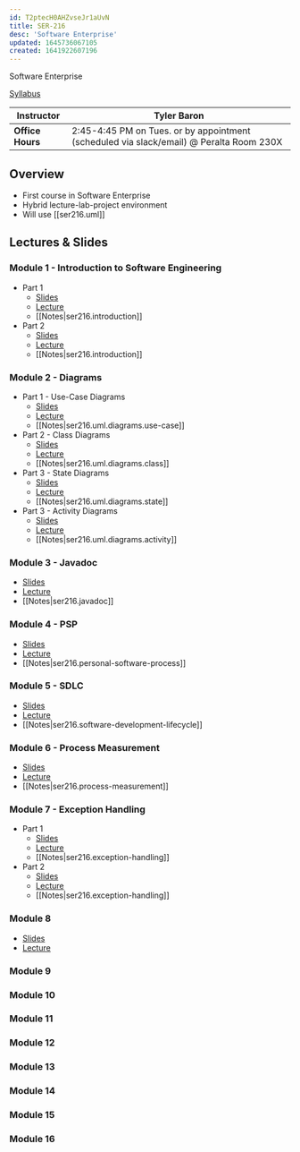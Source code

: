 ```yaml
---
id: T2ptecH0AHZvseJr1aUvN
title: SER-216
desc: 'Software Enterprise'
updated: 1645736067105
created: 1641922607196
---
```

Software Enterprise

[Syllabus](https://github.com/jheinem1/notes/tree/main/vault/assets/ser216_syllabus.pdf)

| Instructor       | Tyler Baron                                                                             |
| ---------------- | --------------------------------------------------------------------------------------- |
| **Office Hours** | 2:45-4:45 PM on Tues. or by appointment (scheduled via slack/email) @ Peralta Room 230X |
## Overview
- First course in Software Enterprise
- Hybrid lecture-lab-project environment
- Will use [[ser216.uml]]
## Lectures & Slides
### Module 1 - Introduction to Software Engineering
- Part 1
    - [Slides](https://github.com/jheinem1/notes/tree/main/vault/assets/M1.1.IntroductionToSoftwareEngg1.pdf)
    - [Lecture](https://youtu.be/cWmXZ_j1ogc)
    - [[Notes|ser216.introduction]]
- Part 2
    - [Slides](https://github.com/jheinem1/notes/tree/main/vault/assets/M1.2.IntroductionToSoftwareEngg2.pdf)
    - [Lecture](https://youtu.be/geZBWiWnbSE)
    - [[Notes|ser216.introduction]]
### Module 2 - Diagrams
- Part 1 - Use-Case Diagrams
    - [Slides](https://github.com/jheinem1/notes/tree/main/vault/assets/m-2-1-uml-use-case-diagrams.pdf)
    - [Lecture](https://youtu.be/Q6K04A_Sdis)
    - [[Notes|ser216.uml.diagrams.use-case]]
- Part 2 - Class Diagrams
    - [Slides](https://github.com/jheinem1/notes/tree/main/vault/assets/m-2-2-uml-class-diagrams.pdf)
    - [Lecture](https://youtu.be/e8h4DchH8fU)
    - [[Notes|ser216.uml.diagrams.class]]
- Part 3 - State Diagrams
    - [Slides](https://github.com/jheinem1/notes/tree/main/vault/assets/m-2-3-uml-state-diagrams.pdf)
    - [Lecture](https://youtu.be/ALh8Z00iAkw)
    - [[Notes|ser216.uml.diagrams.state]]
- Part 3 - Activity Diagrams
    - [Slides](https://github.com/jheinem1/notes/tree/main/vault/assets/m-2-4-uml-activity-diagrams.pdf)
    - [Lecture](https://youtu.be/3Fyl_6K7K2w)
    - [[Notes|ser216.uml.diagrams.activity]]
### Module 3 - Javadoc
- [Slides](https://github.com/jheinem1/notes/tree/main/vault/assets/m-5-javadoc-tutorial.pdf)
- [Lecture](https://youtu.be/z1ojWWTc2so)
- [[Notes|ser216.javadoc]]
### Module 4 - PSP
- [Slides](https://github.com/jheinem1/notes/tree/main/vault/assets/m-3-personal-software-process.pdf)
- [Lecture](https://youtu.be/Mug1__wafPk)
- [[Notes|ser216.personal-software-process]]
### Module 5 - SDLC
- [Slides](https://github.com/jheinem1/notes/tree/main/vault/assets/m-4-sdlc.pdf)
- [Lecture](https://youtu.be/vDaVd-XlSyU)
- [[Notes|ser216.software-development-lifecycle]]
### Module 6 - Process Measurement
- [Slides](https://github.com/jheinem1/notes/tree/main/vault/assets/m-6-process-measurement-1.pdf)
- [Lecture](https://youtu.be/v3d0iVzLTRA)
- [[Notes|ser216.process-measurement]]
### Module 7 - Exception Handling
- Part 1
    - [Slides](https://github.com/jheinem1/notes/tree/main/vault/assets/m-8-1-exception-handling-part-1.pdf)
    - [Lecture](https://youtu.be/otKdX2pQGCs)
    - [[Notes|ser216.exception-handling]]
- Part 2
    - [Slides](https://github.com/jheinem1/notes/tree/main/vault/assets/m-8-2-exception-handling-part-2.pdf)
    - [Lecture](https://youtu.be/VhP8Ou2JCwQ)
    - [[Notes|ser216.exception-handling]]
### Module 8
- [Slides](https://github.com/jheinem1/notes/tree/main/vault/assets/assets/m-7-software-testing-overview.pdf)
- [Lecture](https://youtu.be/MRtgEJRgVqI)
### Module 9
### Module 10
### Module 11
### Module 12
### Module 13
### Module 14
### Module 15
### Module 16